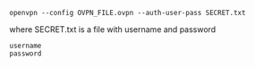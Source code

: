 ```
openvpn --config OVPN_FILE.ovpn --auth-user-pass SECRET.txt 
```

where SECRET.txt is a file with username and password 

```
username
password
```
